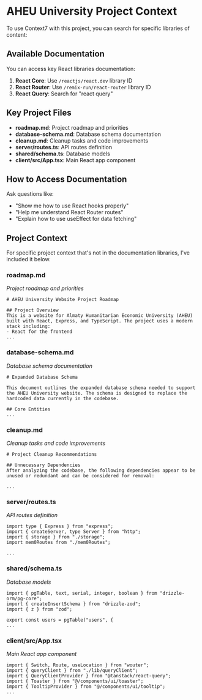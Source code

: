 # AHEU University Project Context

To use Context7 with this project, you can search for specific libraries of content:

## Available Documentation

You can access key React libraries documentation:

1. **React Core**: Use `/reactjs/react.dev` library ID
2. **React Router**: Use `/remix-run/react-router` library ID
3. **React Query**: Search for "react query"

## Key Project Files

- **roadmap.md**: Project roadmap and priorities
- **database-schema.md**: Database schema documentation
- **cleanup.md**: Cleanup tasks and code improvements
- **server/routes.ts**: API routes definition
- **shared/schema.ts**: Database models
- **client/src/App.tsx**: Main React app component

## How to Access Documentation

Ask questions like:

- "Show me how to use React hooks properly"
- "Help me understand React Router routes"
- "Explain how to use useEffect for data fetching"

## Project Context

For specific project context that's not in the documentation libraries, I've included it below.

### roadmap.md

_Project roadmap and priorities_

```
# AHEU University Website Project Roadmap

## Project Overview
This is a website for Almaty Humanitarian Economic University (AHEU) built with React, Express, and TypeScript. The project uses a modern stack including:
- React for the frontend
...
```

### database-schema.md

_Database schema documentation_

```
# Expanded Database Schema

This document outlines the expanded database schema needed to support the AHEU University website. The schema is designed to replace the hardcoded data currently in the codebase.

## Core Entities
...
```

### cleanup.md

_Cleanup tasks and code improvements_

```
# Project Cleanup Recommendations

## Unnecessary Dependencies
After analyzing the codebase, the following dependencies appear to be unused or redundant and can be considered for removal:

...
```

### server/routes.ts

_API routes definition_

```
import type { Express } from "express";
import { createServer, type Server } from "http";
import { storage } from "./storage";
import mem0Routes from "./mem0Routes";

...
```

### shared/schema.ts

_Database models_

```
import { pgTable, text, serial, integer, boolean } from "drizzle-orm/pg-core";
import { createInsertSchema } from "drizzle-zod";
import { z } from "zod";

export const users = pgTable("users", {
...
```

### client/src/App.tsx

_Main React app component_

```
import { Switch, Route, useLocation } from "wouter";
import { queryClient } from "./lib/queryClient";
import { QueryClientProvider } from "@tanstack/react-query";
import { Toaster } from "@/components/ui/toaster";
import { TooltipProvider } from "@/components/ui/tooltip";
...
```

